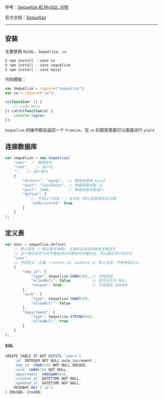 參考：[Sequelize 和 MySQL 对照](https://segmentfault.com/a/1190000003987871)

官方文档：[Sequelize](http://sequelize.readthedocs.io/en/latest/)

----

## 安装

主要使用 ```MySQL```、```Sequelize```、```co```

```js
$ npm install --save co
$ npm install --save sequelize
$ npm install --save mysql
```

代码模板：

```js
var Sequelize = require("sequelize");
var co = require("co");

co(function* () {
    // code here
}).catch(function(e) {
    console.log(e);
});
```

```Sequelize``` 的操作都会返回一个 ```Promise```，在 ```co``` 的框架里面可以直接进行 ```yield```


## 连接数据库

```js
var sequelize = new Sequelize(
    "user", // 数据库名
    "root",   // 用户名
    "",   // 用户密码
    {
        "dialect": "mysql",  // 数据库使用 mysql
        "host": "localhost", // 数据库服务器 ip
        "port": 3000,        // 数据库服务器端口
        "define": {
            // 字段以下划线（_）来分割（默认是驼峰命名风格）
            "underscored": true
        }
    }
);
```


## 定义表

```js
var User = sequelize.define(
    // 默认表名（一般这里写单数），生成时会自动转换成复数形式
    // 这个值还会作为访问模型相关的模型时的属性名，所以建议用小写形式
    "user",
    // 字段定义（主键、created_at、updated_at 默认包含，不用特殊定义）
    {
        "emp_id": {
            "type": Sequelize.CHAR(10), // 字段类型
            "allowNull": false,         // 是否允许为 NULL
            "unique": true              // 字段是否 UNIQUE
        },
        "nick": {
            "type": Sequelize.CHAR(10),
            "allowNull": false
        },
        "department": {
            "type": Sequelize.STRING(64),
            "allowNull": true
        }
    }
);
```

#### SQL

```js
CREATE TABLE IF NOT EXISTS `users`(
    `id` INTEGER NOT NULL auto_increment ,
    `emp_id` CHAR(10) NOT NULL UNIQUE,
    `nick` CHAR(10) NOT NULL,
    `department` VARCHAR(64),
    `created_at` DATETIME NOT NULL,
    `updated_at` DATETIME NOT NULL,
    PRIMARY KEY (`id`)
) ENGINE= InnoDB;
```


